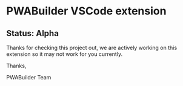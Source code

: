 # PWABuilder VSCode extension

## Status: Alpha

Thanks for checking this project out, we are actively working on this extension so it may not work for you currently.

Thanks,

PWABuilder Team